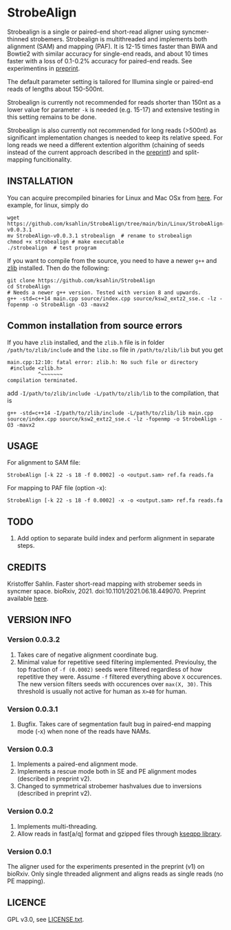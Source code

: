 StrobeAlign
==============

Strobealign is a single or paired-end short-read aligner using syncmer-thinned strobemers. Strobealign is multithreaded and implements both alignment (SAM) and mapping (PAF). It is 12-15 times faster than BWA and Bowtie2 with similar accuracy for single-end reads, and about 10 times faster with a loss of 0.1-0.2% accuracy for paired-end reads. See experimentins in [preprint](https://doi.org/10.1101/2021.06.18.449070).

The default parameter setting is tailored for Illumina single or paired-end reads of lengths about 150-500nt. 

Strobealign is currently not recommended for reads shorter than 150nt as a lower value for parameter `-k` is needed (e.g. 15-17) and extensive testing in this setting remains to be done. 

Strobealign is also currently not recommended for long reads (>500nt) as significant implementation changes is needed to keep its relative speed. For long reads we need a different extention algorithm (chaining of seeds instead of the current approach described in the [preprint](https://doi.org/10.1101/2021.06.18.449070)) and split-mapping funcitionality.


INSTALLATION
----------------

You can acquire precompiled binaries for Linux and Mac OSx from [here](https://github.com/ksahlin/StrobeAlign/tree/main/bin). For example, for linux, simply do

```
wget https://github.com/ksahlin/StrobeAlign/tree/main/bin/Linux/StrobeAlign-v0.0.3.1
mv StrobeAlign-v0.0.3.1 strobealign  # rename to strobealign
chmod +x strobealign # make executable
./strobealign  # test program
```

If you want to compile from the source, you need to have a newer `g++` and [zlib](https://zlib.net/) installed. Then do the following:

```
git clone https://github.com/ksahlin/StrobeAlign
cd StrobeAlign
# Needs a newer g++ version. Tested with version 8 and upwards.
g++ -std=c++14 main.cpp source/index.cpp source/ksw2_extz2_sse.c -lz -fopenmp -o StrobeAlign -O3 -mavx2
```

## Common installation from source errors

If you have `zlib` installed, and the `zlib.h` file is in folder `/path/to/zlib/include` and the `libz.so` file in `/path/to/zlib/lib` but you get 

```
main.cpp:12:10: fatal error: zlib.h: No such file or directory
 #include <zlib.h>
          ^~~~~~~~
compilation terminated.
```

add `-I/path/to/zlib/include -L/path/to/zlib/lib` to the compilation, that is

```
g++ -std=c++14 -I/path/to/zlib/include -L/path/to/zlib/lib main.cpp source/index.cpp source/ksw2_extz2_sse.c -lz -fopenmp -o StrobeAlign -O3 -mavx2
``` 


USAGE
-------

For alignment to SAM file:

```
StrobeAlign [-k 22 -s 18 -f 0.0002] -o <output.sam> ref.fa reads.fa 
```

For mapping to PAF file (option -x):

```
StrobeAlign [-k 22 -s 18 -f 0.0002] -x -o <output.sam> ref.fa reads.fa 
```

TODO
-------

1. Add option to separate build index and perform alignment in separate steps.


CREDITS
----------------

Kristoffer Sahlin. Faster short-read mapping with strobemer seeds in syncmer space. bioRxiv, 2021. doi:10.1101/2021.06.18.449070. Preprint available [here](https://doi.org/10.1101/2021.06.18.449070).

VERSION INFO
---------------

### Version 0.0.3.2

1. Takes care of negative alignment coordinate bug.
2. Minimal value for repetitive seed filtering implemented. Previoulsy, the top fraction of `-f (0.0002)` seeds were filtered regardless of how repetitive they were. Assume `-f` filtered everything above `X` occurences. The new version filters seeds with occurences over `max(X, 30)`. This threshold is usually not active for human as `X>40` for human. 

### Version 0.0.3.1

1. Bugfix. Takes care of segmentation fault bug in paired-end mapping mode (-x) when none of the reads have NAMs.

### Version 0.0.3

1. Implements a paired-end alignment mode.
2. Implements a rescue mode both in SE and PE alignment modes (described in preprint v2).
3. Changed to symmetrical strobemer hashvalues due to inversions (described in preprint v2).


### Version 0.0.2

1. Implements multi-threading.
2. Allow reads in fast[a/q] format and gzipped files through [kseqpp library](https://github.com/cartoonist/kseqpp).

### Version 0.0.1

The aligner used for the experiments presented in the preprint (v1) on bioRxiv. Only single threaded alignment and aligns reads as single reads (no PE mapping).

LICENCE
----------------

GPL v3.0, see [LICENSE.txt](https://github.com/ksahlin/uLTRA/blob/master/LICENCE.txt).


